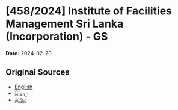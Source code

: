 # [458/2024] Institute of Facilities Management Sri Lanka (Incorporation) - GS

**Date:** 2024-02-20

## Original Sources

- [English](https://documents.gov.lk/view/bills/2024/2/458-2024_E.pdf)
- [සිංහල](https://documents.gov.lk/view/bills/2024/2/458-2024_S.pdf)
- [தமிழ்](https://documents.gov.lk/view/bills/2024/2/458-2024_T.pdf)

